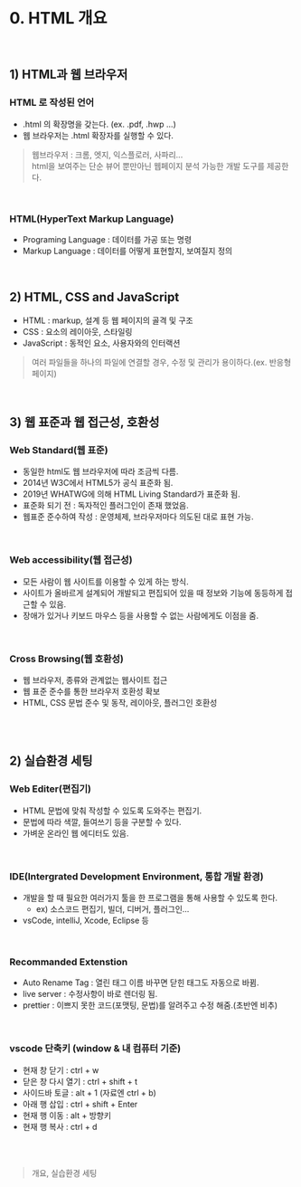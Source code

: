 <br>

# 0. HTML 개요

<br>

## 1) HTML과 웹 브라우저
### HTML 로 작성된 언어
- .html 의 확장명을 갖는다. (ex. .pdf, .hwp ...)
- 웹 브라우저는 .html 확장자를 실행할 수 있다.

> 웹브라우저 : 크롬, 엣지, 익스플로러, 사파리...<br> html을 보여주는 단순 뷰어 뿐만아닌 웹페이지 분석 가능한 개발 도구를 제공한다.

<br>

### HTML(HyperText Markup Language)
- Programing Language : 데이터를 가공 또는 명령
- Markup Language : 데이터를 어떻게 표현할지, 보여질지 정의

<br>

## 2) HTML, CSS and JavaScript
- HTML : markup, 설계 등 웹 페이지의 골격 및 구조
- CSS : 요소의 레이아웃, 스타일링
- JavaScript : 동적인 요소, 사용자와의 인터랙션

> 여러 파일들을 하나의 파일에 연결할 경우, 수정 및 관리가 용이하다.(ex. 반응형 페이지) 

<br>

## 3) 웹 표준과 웹 접근성, 호환성
### Web Standard(웹 표준)
- 동일한 html도 웹 브라우저에 따라 조금씩 다름.
- 2014년 W3C에서 HTML5가 공식 표준화 됨.
- 2019년 WHATWG에 의해 HTML Living Standard가 표준화 됨.
- 표준화 되기 전 : 독자적인 플러그인이 존재 했었음.
- 웹표준 준수하여 작성 : 운영체제, 브라우저마다 의도된 대로 표현 가능.

<br>

### Web accessibility(웹 접근성)
- 모든 사람이 웹 사이트를 이용할 수 있게 하는 방식.
- 사이트가 올바르게 설계되어 개발되고 편집되어 있을 때 정보와 기능에 동등하게 접근할 수 있음.
- 장애가 있거나 키보드 마우스 등을 사용할 수 없는 사람에게도 이점을 줌.

<br>

### Cross Browsing(웹 호환성)
- 웹 브라우저, 종류와 관계없는 웹사이트 접근
- 웹 표준 준수를 통한 브라우저 호환성 확보
- HTML, CSS 문법 준수 및 동작, 레이아웃, 플러그인 호환성

<br>
<br>

## 2) 실습환경 세팅
### Web Editer(편집기)
- HTML 문법에 맞춰 작성할 수 있도록 도와주는 편집기.
- 문법에 따라 색깔, 들여쓰기 등을 구분할 수 있다.
- 가벼운 온라인 웹 에디터도 있음.

<br>

### IDE(Intergrated Development Environment, 통합 개발 환경)
- 개발을 할 때 필요한 여러가지 툴을 한 프로그램을 통해 사용할 수 있도록 한다.
  - ex) 소스코드 편집기, 빌더, 디버거, 플러그인...
- vsCode, intelliJ, Xcode, Eclipse 등

<br>

### Recommanded Extenstion
- Auto Rename Tag : 열린 태그 이름 바꾸면 닫힌 태그도 자동으로 바뀜.
- live server : 수정사항이 바로 렌더링 됨.
- prettier : 이쁘지 못한 코드(포맷팅, 문법)를 알려주고 수정 해줌.(초반엔 비추)

<br>

### vscode 단축키 (window & 내 컴퓨터 기준)
- 현재 창 닫기 : ctrl + w
- 닫은 창 다시 열기 : ctrl + shift + t
- 사이드바 토글 : alt + 1 (자료엔 ctrl + b)
- 아래 행 삽입 : ctrl + shift + Enter
- 현재 행 이동 : alt + 방향키
- 현재 행 복사 : ctrl + d 

<br>
<br>

> 개요, 실습환경 세팅
